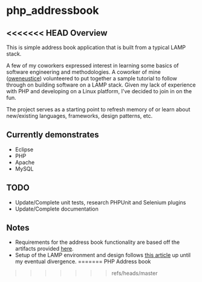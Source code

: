 php_addressbook
===============

<<<<<<< HEAD
Overview
-------------------------
This is simple address book application that is built from a typical LAMP stack.

A few of my coworkers expressed interest in learning some basics of software engineering and methodologies.  A coworker of
mine ([oweneustice](https://github.com/oweneustice)) volunteered to put together a sample tutorial to follow through on building software on a LAMP stack.  Given my lack
of experience with PHP and developing on a Linux platform, I've decided to join in on the fun.

The project serves as a starting point to refresh memory of or learn about new/existing languages, frameworks, design patterns, etc.

Currently demonstrates
-------------------------
* Eclipse
* PHP
* Apache
* MySQL
  
TODO
-------------------------
* Update/Complete unit tests, research PHPUnit and Selenium plugins
* Update/Complete documentation

Notes
-------------------------
* Requirements for the address book functionality are based off the artifacts provided [here](http://www.cs.gordon.edu/courses/cs211/AddressBookExample/).
* Setup of the LAMP environment and design follows [this article](https://hackpad.com/Part-1-Virtual-Development-Environment-Wg5EtzZA9o2) up until my eventual divergence.
=======
PHP Address book
>>>>>>> refs/heads/master
